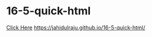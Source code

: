 # 16-5-quick-html
<a href=" https:/jahidulraju.github.io/16-5-quick-html/">Click Here</a>
 https://jahidulraju.github.io/16-5-quick-html/










